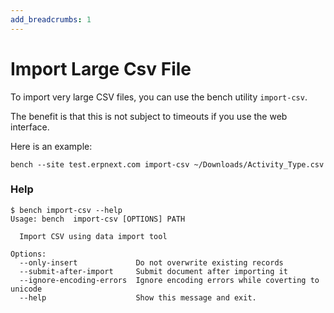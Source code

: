 ```yaml
---
add_breadcrumbs: 1
---
```

# Import Large Csv File

To import very large CSV files, you can use the bench utility `import-csv`.

The benefit is that this is not subject to timeouts if you use the web interface.

Here is an example:

	bench --site test.erpnext.com import-csv ~/Downloads/Activity_Type.csv

### Help

	$ bench import-csv --help
	Usage: bench  import-csv [OPTIONS] PATH

	  Import CSV using data import tool

	Options:
	  --only-insert             Do not overwrite existing records
	  --submit-after-import     Submit document after importing it
	  --ignore-encoding-errors  Ignore encoding errors while coverting to unicode
	  --help                    Show this message and exit.


<!-- markdown -->
